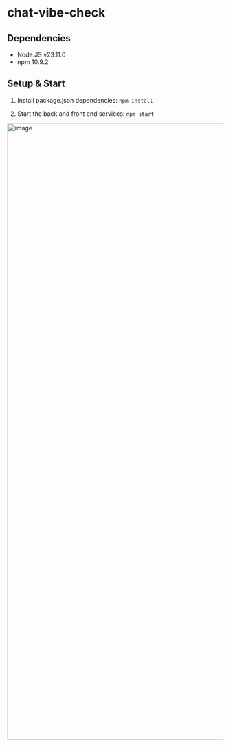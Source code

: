 # chat-vibe-check

## Dependencies
- Node.JS v23.11.0
- npm 10.9.2


## Setup & Start
1. Install package.json dependencies: `npm install`

2. Start the back and front end services: `npm start`

<img width="1430" alt="image" src="https://github.com/user-attachments/assets/afe6e901-887d-48ab-8746-45b5d202a0ec" />

